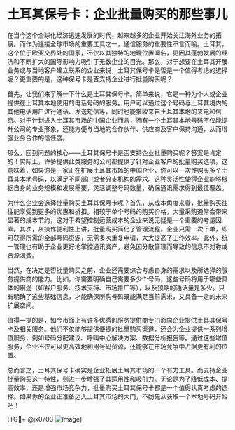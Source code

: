 # 土耳其保号卡：企业批量购买的那些事儿

在当今这个全球化经济迅速发展的时代，越来越多的企业开始关注海外业务的拓展。而作为连接全球市场的重要工具之一，通信服务的重要性不言而喻。土耳其，这个位于欧亚交界处的国家，不仅以其独特的地理位置闻名，更因其蓬勃发展的经济和不断扩大的国际影响力吸引了无数企业的目光。那么，对于想要在土耳其开展业务或与当地客户建立联系的企业来说，土耳其保号卡是否是一个值得考虑的选择呢？更重要的是，这种保号卡是否支持企业进行批量购买呢？

首先，让我们来了解一下什么是土耳其保号卡。简单来说，它是一种为个人或企业提供在土耳其本地使用的电话号码的服务。用户可以通过这个号码与土耳其境内的其他电话用户进行通话、发送短信等，同时也能接收来自土耳其本地的来电和信息。对于计划进入土耳其市场的中国企业而言，拥有一个土耳其本地号码不仅能提升公司的专业形象，还能方便与当地的合作伙伴、供应商及客户保持沟通，从而增强业务合作的信任度。

那么，回到问题的核心——土耳其保号卡是否支持企业批量购买呢？答案是肯定的！实际上，许多提供此类服务的公司都提供了针对企业客户的批量购买选项。这意味着，如果你是一家正在扩展土耳其市场的中国企业，你可以一次性购买多个土耳其本地号码，以满足不同部门或者分支机构的需求。这种灵活性使得企业能够根据自身的业务规模和发展需要，灵活调整号码数量，确保通讯需求得到最佳覆盖。

为什么企业会选择批量购买土耳其保号卡呢？首先，从成本角度来看，批量购买往往能享受到更多的优惠和折扣。相较于单个号码的购买价格，大量采购通常会带来显著的成本节约，这对于希望控制运营成本的企业来说无疑是一个重要的考量因素。其次，从操作便利性上讲，批量购买简化了管理流程。企业只需一次下单，即可获得所需的全部号码资源，无需多次重复申请，大大提高了工作效率。此外，统一管理也有助于企业更好地掌控通讯资产，避免因分散管理而导致的信息不对称或资源浪费。

当然，在决定是否批量购买之前，企业还需要综合考虑自身的需求以及所选择的服务提供商的能力。比如，你需要明确自己需要多少个号码，这些号码将用于哪些具体的用途（如客户服务、技术支持、市场推广等），以及预期的通话量是多少。只有明确了这些基础信息，才能确保所购号码既能满足当前需求，又具备一定的未来扩展空间。

值得一提的是，如今市面上有许多优秀的服务提供商专门面向企业提供土耳其保号卡及相关服务。他们不仅能够提供便捷的批量购买渠道，还会为企业提供一系列增值服务，例如号码分配建议、呼叫中心解决方案、数据分析报告等。通过这些增值服务，企业不仅可以更高效地利用号码资源，还能够在市场竞争中占据更有利的位置。

总而言之，土耳其保号卡确实是企业拓展土耳其市场的一个有力工具。而支持企业批量购买这一特性，则进一步增强了其适用性和吸引力。无论是为了降低成本、提高效率，还是增强市场竞争力，批量购买土耳其保号卡都是一个值得认真考虑的选择。如果你的企业正准备迈入土耳其市场的大门，不妨先从获取一个本地号码开始吧！

[TG💪+ @jx0703 ![Image](https://github.com/user-attachments/assets/dbca1d08-cadb-493c-b0ec-ad6f7a83f270)]